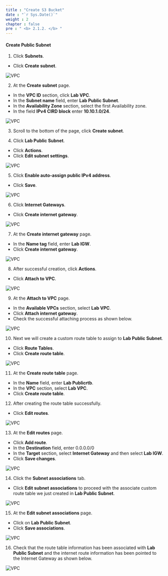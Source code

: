```yaml
---
title : "Create S3 Bucket"
date : "`r Sys.Date()`"
weight : 2
chapter : false
pre : " <b> 2.1.2. </b> "
---
```


#### Create Public Subnet

1. Click **Subnets**.
  + Click **Create subnet**.

![VPC](/images/2.prerequisite/003-createsubnet.png)

2. At the **Create subnet** page.
  + In the **VPC ID** section, click **Lab VPC**.
  + In the **Subnet name** field, enter **Lab Public Subnet**.
  + In the **Availability Zone** section, select the first Availability zone.
  + In the field **IPv4 CIRD block** enter **10.10.1.0/24**.

![VPC](/images/2.prerequisite/004-createsubnet.png)

3. Scroll to the bottom of the page, click **Create subnet**.

4. Click **Lab Public Subnet**.
  + Click **Actions**.
  + Click **Edit subnet settings**.

![VPC](/images/2.prerequisite/005-createsubnet.png)

5. Click **Enable auto-assign public IPv4 address**.
  + Click **Save**.

![VPC](/images/2.prerequisite/006-createsubnet.png)

6. Click **Internet Gateways**.
  + Click **Create internet gateway**.
  
![VPC](/images/2.prerequisite/007-createigw.png)

7. At the **Create internet gateway** page.
  + In the **Name tag** field, enter **Lab IGW**.
  + Click **Create internet gateway**.
  
![VPC](/images/2.prerequisite/008-createigw.png)

8. After successful creation, click **Actions**.
  + Click **Attach to VPC**.
 
![VPC](/images/2.prerequisite/009-createigw.png)

9. At the **Attach to VPC** page.
  + In the **Available VPCs** section, select **Lab VPC**.
  + Click **Attach internet gateway**.
  + Check the successful attaching process as shown below.

![VPC](/images/2.prerequisite/010-createigw.png)

10. Next we will create a custom route table to assign to **Lab Public Subnet**.
  + Click **Route Tables**.
  + Click **Create route table**.

![VPC](/images/2.prerequisite/011-creatertb.png)

11. At the **Create route table** page.
  + In the **Name** field, enter **Lab Publicrtb**.
  + In the **VPC** section, select **Lab VPC**.
  + Click **Create route table**.

12. After creating the route table successfully.
  + Click **Edit routes**.
  
![VPC](/images/2.prerequisite/012-creatertb.png)

13. At the **Edit routes** page.
  + Click **Add route**.
  + In the **Destination** field, enter 0.0.0.0/0
  + In the **Target** section, select **Internet Gateway** and then select **Lab IGW**.
  + Click **Save changes**.

![VPC](/images/2.prerequisite/013-creatertb.png)

14. Click the **Subnet associations** tab.
  + Click **Edit subnet associations** to proceed with the associate custom route table we just created in **Lab Public Subnet**.


![VPC](/images/2.prerequisite/014-creatertb.png)

15. At the **Edit subnet associations** page.
  + Click on **Lab Public Subnet**.
  + Click **Save associations**.

![VPC](/images/2.prerequisite/015-creatertb.png)

16. Check that the route table information has been associated with **Lab Public Subnet** and the internet route information has been pointed to the Internet Gateway as shown below.

![VPC](/images/2.prerequisite/016-creatertb.png)